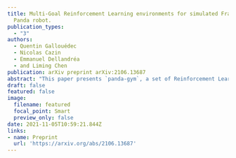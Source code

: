 ```yaml
---
title: Multi-Goal Reinforcement Learning environments for simulated Franka Emika
  Panda robot.
publication_types:
  - "3"
authors:
  - Quentin Gallouédec
  - Nicolas Cazin
  - Emmanuel Dellandréa
  - and Liming Chen
publication: arXiv preprint arXiv:2106.13687
abstract: "This paper presents `panda-gym`, a set of Reinforcement Learning (RL) environments for the Franka Emika Panda robot integrated with OpenAI Gym. Five tasks are included: reach, push, slide, pick &  place and stack. They all follow a Multi-Goal RL framework, allowing to use goal-oriented RL algorithms. To foster open-research, we chose to use the open-source physics engine PyBullet.  The implementation chosen for this package allows to define very easily new tasks or new robots.  This paper also presents a baseline of results obtained with state-of-the-art model-free off-policy algorithms. `panda-gym` is open-source and freely available at [github.com/qgallouedec/panda-gym](https://github.com/qgallouedec/panda-gym)."
draft: false
featured: false
image:
  filename: featured
  focal_point: Smart
  preview_only: false
date: 2021-11-05T10:59:21.844Z
links:
- name: Preprint
  url: 'https://arxiv.org/abs/2106.13687'
---
```

